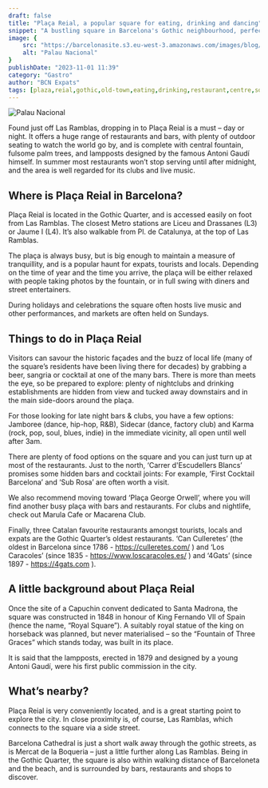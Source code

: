 ```yaml
---
draft: false
title: "Plaça Reial, a popular square for eating, drinking and dancing"
snippet: "A bustling square in Barcelona's Gothic neighbourhood, perfect for enjoying a drink or a meal in the heart of Barcelona."
image: {
    src: "https://barcelonasite.s3.eu-west-3.amazonaws.com/images/blog/f8340485-67fa-416f-9e72-1b8cc3d3f6ec/plaza-reial-0e2ff3eb.jpg",
    alt: "Palau Nacional"
}
publishDate: "2023-11-01 11:39"
category: "Gastro"
author: "BCN Expats"
tags: [plaza,reial,gothic,old-town,eating,drinking,restaurant,centre,square]
---
```


![Palau Nacional](https://barcelonasite.s3.eu-west-3.amazonaws.com/images/blog/f8340485-67fa-416f-9e72-1b8cc3d3f6ec/plaza-reial-0e2ff3eb.jpg)

Found just off Las Ramblas, dropping in to Plaça Reial is a must – day or night. It offers a huge range of restaurants and bars, with plenty of outdoor seating to watch the world go by, and is complete with central fountain, fulsome palm trees, and lampposts designed by the famous Antoni Gaudí himself. In summer most restaurants won’t stop serving until after midnight, and the area is well regarded for its clubs and live music.

## Where is Plaça Reial in Barcelona?

Plaça Reial is located in the Gothic Quarter, and is accessed easily on foot from Las Ramblas. The closest Metro stations are Liceu and Drassanes (L3) or Jaume I (L4). It’s also walkable from Pl. de Catalunya, at the top of Las Ramblas.

The plaça is always busy, but is big enough to maintain a measure of tranquillity, and is a popular haunt for expats, tourists and locals. Depending on the time of year and the time you arrive, the plaça will be either relaxed with people taking photos by the fountain, or in full swing with diners and street entertainers.

During holidays and celebrations the square often hosts live music and other performances, and markets are often held on Sundays.

## Things to do in Plaça Reial

Visitors can savour the historic façades and the buzz of local life (many of the square’s residents have been living there for decades) by grabbing a beer, sangria or cocktail at one of the many bars. There is more than meets the eye, so be prepared to explore: plenty of nightclubs and drinking establishments are hidden from view and tucked away downstairs and in the main side-doors around the plaça.

For those looking for late night bars & clubs, you have a few options: Jamboree (dance, hip-hop, R&B), Sidecar (dance, factory club) and Karma (rock, pop, soul, blues, indie) in the immediate vicinity, all open until well after 3am.

There are plenty of food options on the square and you can just turn up at most of the restaurants. Just to the north, ‘Carrer d'Escudellers Blancs’ promises some hidden bars and cocktail joints: For example, ‘First Cocktail Barcelona’ and ‘Sub Rosa’ are often worth a visit.

We also recommend moving toward ‘Plaça George Orwell’, where you will find another busy plaça with bars and restaurants. For clubs and nightlife, check out Marula Cafe or Macarena Club.

Finally, three Catalan favourite restaurants amongst tourists, locals and expats are the Gothic Quarter’s oldest restaurants. ‘Can Culleretes’ (the oldest in Barcelona since 1786 - <a target="_blank">https://culleretes.com/</a> ) and ‘Los Caracoles’ (since 1835 - <a target="_blank" href="https://www.loscaracoles.es/">https://www.loscaracoles.es/</a> ) and ‘4Gats’ (since 1897 - <a href="https://4gats.com/" target="_blank">https://4gats.com</a> ).

## A little background about Plaça Reial

Once the site of a Capuchin convent dedicated to Santa Madrona, the square was constructed in 1848 in honour of King Fernando VII of Spain (hence the name, “Royal Square”). A suitably royal statue of the king on horseback was planned, but never materialised – so the “Fountain of Three Graces” which stands today, was built in its place.

It is said that the lampposts, erected in 1879 and designed by a young Antoni Gaudí, were his first public commission in the city.

## What’s nearby?

Plaça Reial is very conveniently located, and is a great starting point to explore the city. In close proximity is, of course, Las Ramblas, which connects to the square via a side street.

Barcelona Cathedral is just a short walk away through the gothic streets, as is Mercat de la Boqueria – just a little further along Las Ramblas. Being in the Gothic Quarter, the square is also within walking distance of Barceloneta and the beach, and is surrounded by bars, restaurants and shops to discover.
